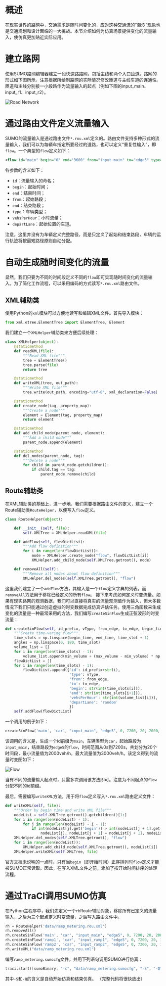 # 概述
在现实世界的路网中，交通需求是随时间变化的，应对这种交通流的“潮汐”现象也是交通规划和设计面临的一大挑战。本节介绍如何为仿真场景提供变化的流量输入，使仿真更加贴近实际应用。

# 建立路网
使用SUMO路网编辑器建立一段快速路路网，包括主线和两个入口匝道。路网的形式如下图所示。注意根据所绘制路网的实际情况修改匝道与主线车道的连通性。匝道和主线分别接一小段路作为流量输入的起点（例如下图的input_main、input_r1、input_r2）。

![Road Network](../images/sumo_10_1.png)

# 通过路由文件定义流量输入
SUMO的流量输入是通过路由文件`*.rou.xml`定义的。路由文件支持多种形式的流量输入，我们可以为每辆车指定所要经过的道路，也可以定义“重复性输入”，即`flow`。一个典型的`flow`定义如下：
```xml
<flow id="main" begin="0" end="3600" from="input_main" to="edge5" type="car" vehsPerHour="2500" departLane="random"/>
```
各参数的含义如下：
* `id`：流量输入的命名；
* `begin`：起始时间；
* `end`：结束时间；
* `from`：起始路段；
* `end`：结束路段；
* `type`：车辆类型；
* `vehsPerHour`：小时流量；
* `departLane`：起始位置的车道。

注意，这里并没有为车辆定义完整路径，而是只定义了起始和结束路段，车辆的运行轨迹将按最短路径原则自动分配。

# 自动生成随时间变化的流量
显然，我们只要为不同的时间段定义不同的`flow`即可实现随时间变化的流量输入。为了简化工作流程，可以采用编码的方式读写`*.rou.xml`路由文件。

## XML辅助类
使用Python的`xml`模块可以方便地读写和编辑XML文件。首先导入模块：
```python
from xml.etree.ElementTree import ElementTree, Element
```
我们建立一个`XMLHelper`辅助类来方便后续处理：
```python
class XMLHelper(object):
    @staticmethod
    def readXML(file):
        """Read XML file"""
        tree = ElementTree()
        tree.parse(file)
        return tree

    @staticmethod
    def writeXML(tree, out_path):
        """Write XML file"""
        tree.write(out_path, encoding="utf-8", xml_declaration=False)

    @staticmethod
    def create_node(tag, property_map):
        """Create a node"""
        element = Element(tag, property_map)
        return element

    @staticmethod
    def add_child_node(parent_node, element):
        """Add a child node"""
        parent_node.append(element)

    @staticmethod
    def del_nodes(parent_node, tag):
        """Delete a node"""
        for child in parent_node.getchildren():
            if child.tag == tag:
                parent_node.remove(child)
```

## Route辅助类
在XML辅助类的基础上，进一步地，我们需要根据路由文件的定义，建立一个Route辅助类`RouteHelper`，以便写入`flow`定义。
```python
class RouteHelper(object):

    def __init__(self, file):
        self.XMLTree = XMLHelper.readXML(file)

    def addFlow(self, flowDictList):
        """Add flow definition"""
        for i in range(len(flowDictList)):
            node = XMLHelper.create_node("flow", flowDictList[i])
            XMLHelper.add_child_node(self.XMLTree.getroot(), node)

    def removeAll(self):
        """Remove all nodes about flow definition"""
        XMLHelper.del_nodes(self.XMLTree.getroot(), "flow")
```
这里我们建立了一个`addFlow`方法，其输入是一个`flow`定义字典的列表。而`removeAll`方法用于移除已经定义的所有`flow`。
接下来考虑如何定义时变流量。如果有现实路网的观测数据，我们可以直接将真实的流量观测值作为输入，但大多数情况下我们只能通过创造虚拟的时变数据完成仿真评估任务。使用三角函数来生成变化的流量是一种最常采用的方法，我们编写`createSinFlow`生成正弦波形的时变流量：
```python
def createSinFlow(self, id_prefix, vType, from_edge, to_edge, begin_time, end_time, time_slot, min_volume, max_volume):
    """Create time-varing flow"""
    time_slots = np.linspace(begin_time, end_time, time_slot + 1)
    angles = np.linspace(0, 180, time_slot)
    volume_list = []
    for i in range(len(time_slots) - 1):
        volume_list.append(min_volume + (max_volume - min_volume) * np.sin(angles[i] * np.pi / 180))
    flowDictList = []
    for i in range(len(time_slots) - 1):
        flowDictList.append({'id': id_prefix+str(i),
                             'type': vType,
                             'from': from_edge,
                             'to': to_edge,
                             'begin': str(int(time_slots[i])),
                             'end': str(int(time_slots[i+1])),
                             'vehsPerHour': str(int(volume_list[i])),
                             'departLane': 'random'
                             })
    self.addFlow(flowDictList)
```
一个调用的例子如下：
```python
createSinFlow('main', 'car', "input_main", "edge5", 0, 7200, 20, 2000, 3000)
```
该调用的含义是，生成一个id前缀为`main`，车辆类型为`car`，起始路段为`input_main`，结束路段为`edge5`的`flow`，时间范围从0s到7200s，共划分为20个时间段，最小流量值为2000veh/h，最大流量值为3000veh/h。该定义得到的流量时变图如下：

![Flow](../images/sumo_10_2.png)

当有不同的流量输入起点时，只需多次调用该方法即可。注意为不同起点的`flow`分配不同的id前缀。

最后，需要编写`writeXML`方法，用于将`flow`定义写入`*.rou.xml`路由定义文件：
```python
def writeXML(self, file):
    """Order by begin time and write XML file"""
    nodeList = self.XMLTree.getroot().getchildren()[1:]
    for i in range(len(nodeList) - 1):
        for j in range(len(nodeList) - i - 1):
            if int(nodeList[j].get('begin')) > int(nodeList[j + 1].get('begin')):
                nodeList[j], nodeList[j + 1] = nodeList[j + 1], nodeList[j]
    XMLHelper.del_nodes(self.XMLTree.getroot(), "flow")
    for i in range(len(nodeList)):
        XMLHelper.add_child_node(self.XMLTree.getroot(), nodeList[i])
    XMLHelper.writeXML(self.XMLTree, file)
```
官方文档未说明的一点时，只有当`begin`（即开始时间）正序排列时`flow`定义才能被SUMO正常读取。因此，在写入XML文件之前，添加了按开始时间排序的处理流程。

# 通过TraCI调用SUMO仿真
在Python主程序中，我们先定义一个`rh`Route辅助对象，移除所有已定义的流量输入，之后为三个起点定义时变流量，之后写入路由文件中。
```python
rh = RouteHelper('data/ramp_metering.rou.xml')
rh.removeAll()
rh.createSinFlow('main', 'car', "input_main", "edge5", 0, 7200, 20, 2000, 3000)
rh.createSinFlow('ramp1', 'car', "input_ramp1", "edge5", 0, 7200, 20, 1000, 1500)
rh.createSinFlow('ramp2', 'car', "input_ramp2", "edge5", 0, 7200, 20, 1000, 1500)
rh.writeXML("data/ramp_metering.rou.xml")
```
编写`ramp_metering.sumocfg`文件，并用下列语句调用SUMO进行仿真：
```python
traci.start([sumoBinary, "-c", "data/ramp_metering.sumocfg", "-S", "-Q"])
```
其中`-S`和`-Q`的含义是自动开始仿真和结束仿真。
（完整代码将很快放出）
